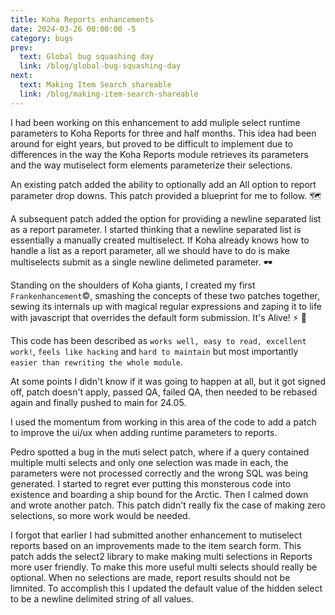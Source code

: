 ```yaml
---
title: Koha Reports enhancements
date: 2024-03-26 00:00:00 -5
category: bugs
prev:
  text: Global bug squashing day
  link: /blog/global-bug-squashing-day
next:
  text: Making Item Search shareable
  link: /blog/making-item-search-shareable
---
```


I had been working on this enhancement to add muliple select runtime parameters to Koha Reports for three and half months. This idea had been around for eight years, but proved to be difficult to implement due to differences in the way the Koha Reports module retrieves its parameters and the way mutiselect form elements parameterize their selections.
<Bug :id='16002'/>

An existing patch added the ability to optionally add an All option to report parameter drop downs. This patch provided a blueprint for me to follow. :world_map:
<Bug :id='23389'/>

A subsequent patch added the option for providing a newline separated list as a report parameter. I started thinking that a newline separated list is essentially a manually created multiselect. If Koha already knows how to handle a list as a report parameter, all we should have to do is make multiselects submit as a single newline delimeted parameter. :dark_sunglasses:
<Bug :id='27380'/>

Standing on the shoulders of Koha giants, I created my first `Frankenhancement`:copyright:, smashing the concepts of these two patches together, sewing its internals up with magical regular expressions and zaping it to life with javascript that overrides the default form submission. It's Alive! :zap: :zombie:
<Bug :id='35746'/>

This code has been described as `works well, easy to read, excellent work!`, `feels like hacking` and `hard to maintain` but most importantly `easier than rewriting the whole module`.

At some points I didn't know if it was going to happen at all, but it got signed off, patch doesn't apply, passed QA, failed QA, then needed to be rebased again and finally pushed to main for 24.05. 

I used the momentum from working in this area of the code to add a patch to improve the ui/ux when adding runtime parameters to reports.
<Bug :id='35856'/>

Pedro spotted a bug in the muti select patch, where if a query contained multiple multi selects and only one selection was made in each, the parameters were not processed correctly and the wrong SQL was being generated. I started to regret ever putting this monsterous code into existence and boarding a ship bound for the Arctic. Then I calmed down and wrote another patch. This patch didn't really fix the case of making zero selections, so more work would be needed.
<Bug :id='37077'/>

I forgot that earlier I had submitted another enhancement to mutiselect reports based on an improvements made to the item search form. This patch adds the select2 library to make making multi selections in Reports more user friendly. To make this more useful multi selects should really be optional. When no selections are made, report results should not be limnited. To accomplish this I updated the default value of the hidden select to be a newline delimited string of all values.
<Bug :id='37050'/>
